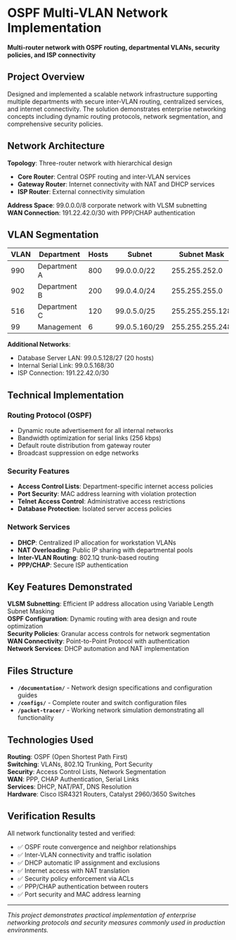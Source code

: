 # OSPF Multi-VLAN Network Implementation

**Multi-router network with OSPF routing, departmental VLANs, security policies, and ISP connectivity**

## Project Overview

Designed and implemented a scalable network infrastructure supporting multiple departments with secure inter-VLAN routing, centralized services, and internet connectivity. The solution demonstrates enterprise networking concepts including dynamic routing protocols, network segmentation, and comprehensive security policies.

## Network Architecture

**Topology**: Three-router network with hierarchical design
- **Core Router**: Central OSPF routing and inter-VLAN services
- **Gateway Router**: Internet connectivity with NAT and DHCP services  
- **ISP Router**: External connectivity simulation

**Address Space**: 99.0.0.0/8 corporate network with VLSM subnetting  
**WAN Connection**: 191.22.42.0/30 with PPP/CHAP authentication

## VLAN Segmentation

| VLAN | Department | Hosts | Subnet | Subnet Mask |
|------|------------|-------|--------|-------------|
| 990 | Department A | 800 | 99.0.0.0/22 | 255.255.252.0 |
| 902 | Department B | 200 | 99.0.4.0/24 | 255.255.255.0 |
| 516 | Department C | 120 | 99.0.5.0/25 | 255.255.255.128 |
| 99 | Management | 6 | 99.0.5.160/29 | 255.255.255.248 |

**Additional Networks**:
- Database Server LAN: 99.0.5.128/27 (20 hosts)
- Internal Serial Link: 99.0.5.168/30
- ISP Connection: 191.22.42.0/30

## Technical Implementation

### Routing Protocol (OSPF)
- Dynamic route advertisement for all internal networks
- Bandwidth optimization for serial links (256 kbps)
- Default route distribution from gateway router
- Broadcast suppression on edge networks

### Security Features
- **Access Control Lists**: Department-specific internet access policies
- **Port Security**: MAC address learning with violation protection
- **Telnet Access Control**: Administrative access restrictions
- **Database Protection**: Isolated server access policies

### Network Services
- **DHCP**: Centralized IP allocation for workstation VLANs
- **NAT Overloading**: Public IP sharing with departmental pools
- **Inter-VLAN Routing**: 802.1Q trunk-based routing
- **PPP/CHAP**: Secure ISP authentication

## Key Features Demonstrated

**VLSM Subnetting**: Efficient IP address allocation using Variable Length Subnet Masking  
**OSPF Configuration**: Dynamic routing with area design and route optimization  
**Security Policies**: Granular access controls for network segmentation  
**WAN Connectivity**: Point-to-Point Protocol with authentication  
**Network Services**: DHCP automation and NAT implementation

## Files Structure

- **`/documentation/`** - Network design specifications and configuration guides
- **`/configs/`** - Complete router and switch configuration files
- **`/packet-tracer/`** - Working network simulation demonstrating all functionality

## Technologies Used

**Routing**: OSPF (Open Shortest Path First)  
**Switching**: VLANs, 802.1Q Trunking, Port Security  
**Security**: Access Control Lists, Network Segmentation  
**WAN**: PPP, CHAP Authentication, Serial Links  
**Services**: DHCP, NAT/PAT, DNS Resolution  
**Hardware**: Cisco ISR4321 Routers, Catalyst 2960/3650 Switches

## Verification Results

All network functionality tested and verified:
- ✅ OSPF route convergence and neighbor relationships
- ✅ Inter-VLAN connectivity and traffic isolation
- ✅ DHCP automatic IP assignment and exclusions
- ✅ Internet access with NAT translation
- ✅ Security policy enforcement via ACLs
- ✅ PPP/CHAP authentication between routers
- ✅ Port security and MAC address learning

---

*This project demonstrates practical implementation of enterprise networking protocols and security measures commonly used in production environments.*
